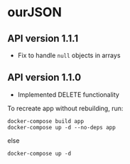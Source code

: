 # ourJSON

## API version 1.1.1
- Fix to handle `null` objects in arrays

## API version 1.1.0
- Implemented DELETE functionality

To recreate app without rebuilding, run:
```
docker-compose build app
docker-compose up -d --no-deps app
```

else

```
docker-compose up -d
```
